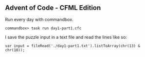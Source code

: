 ## Advent of Code - CFML Edition

Run every day with commandbox.

```
commandbox> task run day1-part1.cfc
```

I save the puzzle input in a text file and read the lines like so:

```
var input = fileRead('./day1-part1.txt').listToArray(chr(13) & chr(10));
```

